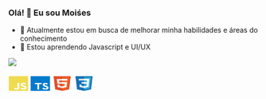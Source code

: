 ### Olá! 👋 Eu sou Moiśes


<!-- **Mjackie82/Mjackie82** is a ✨ _special_ ✨ repository because its `README.md` (this file) appears on your GitHub profile. -->

- 🔭 Atualmente estou em busca de melhorar minha habilidades e áreas do conhecimento
- 🌱 Estou aprendendo Javascript e UI/UX

 <img height="180em" src="https://github-readme-stats.vercel.app/api/top-langs/?username=Mjackie82&layout=compact&langs_count=7&theme=dark"/>
  
<div style="display: inline_block"><br>
  <img align="center" alt="Moises-Js" height="30" width="40" src="https://raw.githubusercontent.com/devicons/devicon/master/icons/javascript/javascript-plain.svg">
  <img align="center" alt="Moises-Ts" height="30" width="40" src="https://raw.githubusercontent.com/devicons/devicon/master/icons/typescript/typescript-plain.svg">
  <img align="center" alt="Moises-HTML" height="30" width="40" src="https://raw.githubusercontent.com/devicons/devicon/master/icons/html5/html5-original.svg">
  <img align="center" alt="Moises-CSS" height="30" width="40" src="https://raw.githubusercontent.com/devicons/devicon/master/icons/css3/css3-original.svg">
  
</div>
  
  
